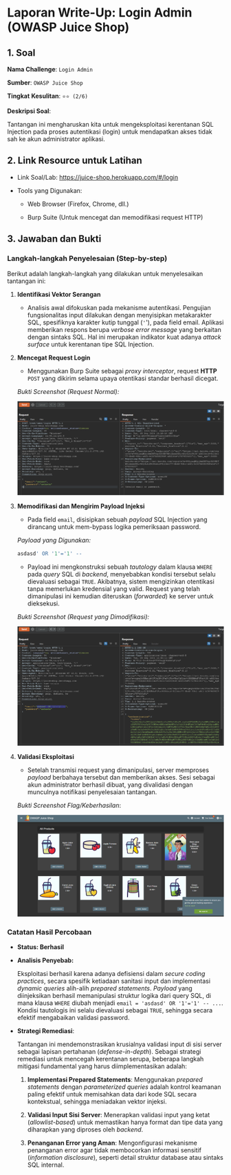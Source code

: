 # Laporan Write-Up: Login Admin (OWASP Juice Shop)

## 1. Soal

**Nama Challenge**: `Login Admin`

**Sumber**: `OWASP Juice Shop`

**Tingkat** **Kesulitan**: `⭐⭐ (2/6)`

**Deskripsi Soal**:

Tantangan ini mengharuskan kita untuk mengeksploitasi kerentanan SQL Injection pada proses autentikasi (login) untuk mendapatkan akses tidak sah ke akun administrator aplikasi.

## 2. Link Resource untuk Latihan

* Link Soal/Lab: https://juice-shop.herokuapp.com/#/login

* Tools yang Digunakan:

  * Web Browser (Firefox, Chrome, dll.)

  * Burp Suite (Untuk mencegat dan memodifikasi request HTTP)

## 3. Jawaban dan Bukti

### Langkah-langkah Penyelesaian (Step-by-step)

Berikut adalah langkah-langkah yang dilakukan untuk menyelesaikan tantangan ini:

1. **Identifikasi Vektor Serangan**

   * Analisis awal difokuskan pada mekanisme autentikasi. Pengujian fungsionalitas input dilakukan dengan menyisipkan metakarakter SQL, spesifiknya karakter kutip tunggal (`'`'), pada field email. Aplikasi memberikan respons berupa *verbose error message* yang berkaitan dengan sintaks SQL. Hal ini merupakan indikator kuat adanya *attack surface* untuk kerentanan tipe SQL Injection.

2. **Mencegat Request Login**

    * Menggunakan Burp Suite sebagai *proxy interceptor*, request **HTTP** `POST` yang dikirim selama upaya otentikasi standar berhasil dicegat.

    *Bukti Screenshot (Request Normal):*

    ![alt text](image.png)

3. **Memodifikasi dan Mengirim Payload Injeksi**

    * Pada field `email`, disisipkan sebuah *payload* SQL Injection yang dirancang untuk mem-bypass logika pemeriksaan password.
  
    *Payload yang Digunakan:*

    ```sql
    asdasd' OR '1'='1' --
    ```

    * Payload ini mengkonstruksi sebuah *tautology* dalam klausa `WHERE` pada *query* SQL di *backend*, menyebabkan kondisi tersebut selalu dievaluasi sebagai `TRUE`. Akibatnya, sistem mengizinkan otentikasi tanpa memerlukan kredensial yang valid. Request yang telah dimanipulasi ini kemudian diteruskan (*forwarded*) ke server untuk dieksekusi.
    
    *Bukti Screenshot (Request yang Dimodifikasi):*

    ![alt text](image-1.png)

4. **Validasi Eksploitasi**

    * Setelah transmisi request yang dimanipulasi, server memproses *payload* berbahaya tersebut dan memberikan akses. Sesi sebagai akun administrator berhasil dibuat, yang divalidasi dengan munculnya notifikasi penyelesaian tantangan.

    *Bukti Screenshot Flag/Keberhasilan*:

    ![alt text](image-2.png)

### Catatan Hasil Percobaan

* **Status: Berhasil**

* **Analisis Penyebab:**

    Eksploitasi berhasil karena adanya defisiensi dalam *secure coding practices*, secara spesifik ketiadaan sanitasi input dan implementasi *dynamic queries* alih-alih *prepared statements*. *Payload* yang diinjeksikan berhasil memanipulasi struktur logika dari query SQL, di mana klausa `WHERE` diubah menjadi `email = 'asdasd' OR '1'='1' -- ...`. Kondisi tautologis ini selalu dievaluasi sebagai `TRUE`, sehingga secara efektif mengabaikan validasi password.

* **Strategi Remediasi**:

    Tantangan ini mendemonstrasikan krusialnya validasi input di sisi server sebagai lapisan pertahanan (*defense-in-depth*). Sebagai strategi remediasi untuk mencegah kerentanan serupa, beberapa langkah mitigasi fundamental yang harus diimplementasikan adalah:

  1. **Implementasi Prepared Statements**: Menggunakan *prepared statements* dengan *parameterized queries* adalah kontrol keamanan paling efektif untuk memisahkan data dari kode SQL secara kontekstual, sehingga meniadakan vektor injeksi.

  2. **Validasi Input Sisi Server**: Menerapkan validasi input yang ketat (*allowlist-based*) untuk memastikan hanya format dan tipe data yang diharapkan yang diproses oleh *backend*.

  3. **Penanganan Error yang Aman**: Mengonfigurasi mekanisme penanganan error agar tidak membocorkan informasi sensitif (*information disclosure*), seperti detail struktur database atau sintaks SQL internal.